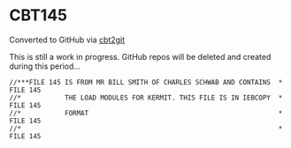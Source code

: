 # CBT145
Converted to GitHub via [cbt2git](https://github.com/wizardofzos/cbt2git)

This is still a work in progress. GitHub repos will be deleted and created during this period...

```
//***FILE 145 IS FROM MR BILL SMITH OF CHARLES SCHWAB AND CONTAINS  *   FILE 145
//*           THE LOAD MODULES FOR KERMIT. THIS FILE IS IN IEBCOPY  *   FILE 145
//*           FORMAT                                                *   FILE 145
//*                                                                 *   FILE 145
```
